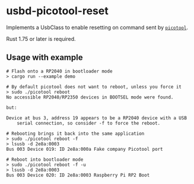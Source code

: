 # usbd-picotool-reset

Implements a UsbClass to enable resetting on command sent by
[`picotool`](https://github.com/raspberrypi/picotool).

Rust 1.75 or later is required.

## Usage with example

```
# Flash onto a RP2040 in bootloader mode
> cargo run --example demo

# By default picotool does not want to reboot, unless you force it
> sudo ./picotool reboot
No accessible RP2040/RP2350 devices in BOOTSEL mode were found.

but:

Device at bus 3, address 19 appears to be a RP2040 device with a USB
    serial connection, so consider -f to force the reboot.

# Rebooting brings it back into the same application
> sudo ./picotool reboot -f
> lsusb -d 2e8a:0003
Bus 003 Device 019: ID 2e8a:000a Fake company Picotool port

# Reboot into bootloader mode
> sudo ./picotool reboot -f -u
> lsusb -d 2e8a:0003
Bus 003 Device 020: ID 2e8a:0003 Raspberry Pi RP2 Boot
```
